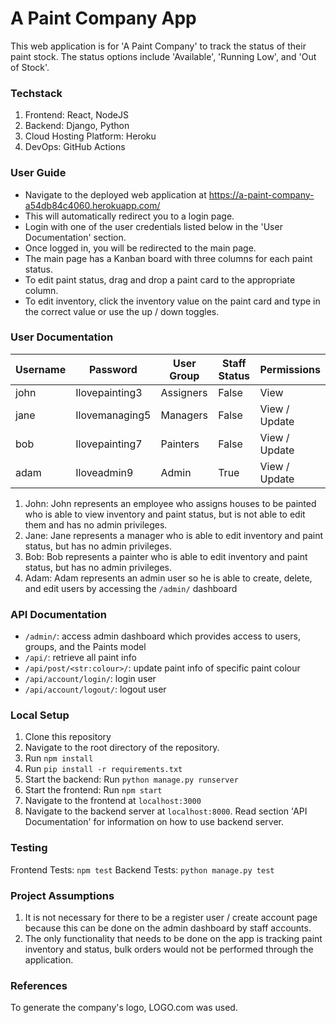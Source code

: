 # A Paint Company App

This web application is for 'A Paint Company' to track the status of their paint stock. The status options include 'Available', 'Running Low', and 'Out of Stock'.

### Techstack 
1. Frontend: React, NodeJS
2. Backend: Django, Python
3. Cloud Hosting Platform: Heroku
4. DevOps: GitHub Actions

### User Guide 
- Navigate to the deployed web application at https://a-paint-company-a54db84c4060.herokuapp.com/
- This will automatically redirect you to a login page.
- Login with one of the user credentials listed below in the 'User Documentation' section.
- Once logged in, you will be redirected to the main page. 
- The main page has a Kanban board with three columns for each paint status.
- To edit paint status, drag and drop a paint card to the appropriate column.
- To edit inventory, click the inventory value on the paint card and type in the correct value or use the up / down toggles. 

### User Documentation
| Username   | Password       | User Group | Staff Status | Permissions   |
|------------|----------------|------------|--------------|---------------|
| john       | Ilovepainting3 | Assigners  | False        | View          |
| jane       | Ilovemanaging5 | Managers   | False        | View / Update |
| bob        | Ilovepainting7 | Painters   | False        | View / Update |
| adam       | Iloveadmin9    | Admin      | True         | View / Update |

1. John: John represents an employee who assigns houses to be painted who is able to view inventory and paint status, but is not able to edit them and has no admin privileges.
2. Jane: Jane represents a manager who is able to edit inventory and paint status, but has no admin privileges.
3. Bob: Bob represents a painter who is able to edit inventory and paint status, but has no admin privileges.
4. Adam: Adam represents an admin user so he is able to create, delete, and edit users by accessing the `/admin/` dashboard  

### API Documentation 
- `/admin/`: access admin dashboard which provides access to users, groups, and the Paints model
- `/api/`: retrieve all paint info 
- `/api/post/<str:colour>/`: update paint info of specific paint colour
- `/api/account/login/`: login user 
- `/api/account/logout/`: logout user 

### Local Setup 
1. Clone this repository 
2. Navigate to the root directory of the repository.
2. Run `npm install` 
3. Run `pip install -r requirements.txt`
4. Start the backend: Run `python manage.py runserver`
5. Start the frontend: Run `npm start` 
6. Navigate to the frontend at `localhost:3000`
7. Navigate to the backend server at `localhost:8000`. Read section 'API Documentation' for information on how to use backend server. 

### Testing 
Frontend Tests: `npm test`
Backend Tests: `python manage.py test`

### Project Assumptions 
1. It is not necessary for there to be a register user / create account page because this can be done on the admin dashboard by staff accounts.
2. The only functionality that needs to be done on the app is tracking paint inventory and status, bulk orders would not be performed through the application. 

### References 
To generate the company's logo, LOGO.com was used. 
